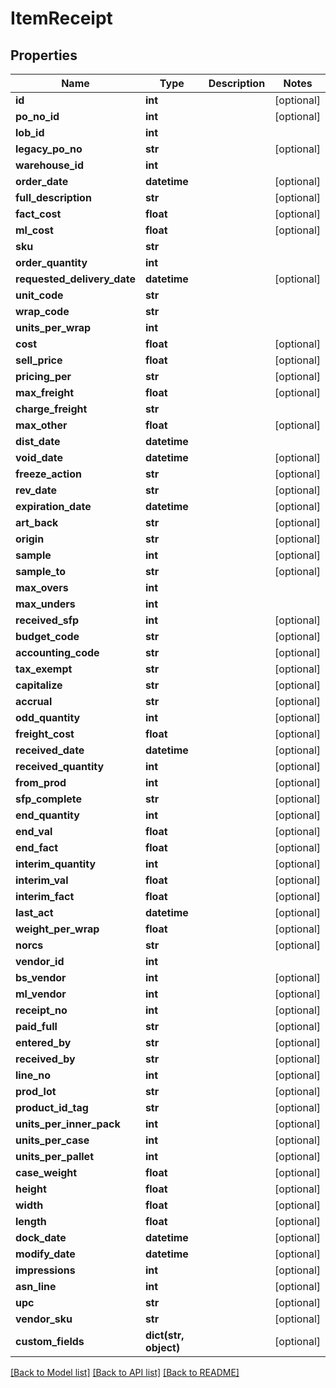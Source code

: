# ItemReceipt

## Properties
Name | Type | Description | Notes
------------ | ------------- | ------------- | -------------
**id** | **int** |  | [optional] 
**po_no_id** | **int** |  | [optional] 
**lob_id** | **int** |  | 
**legacy_po_no** | **str** |  | [optional] 
**warehouse_id** | **int** |  | 
**order_date** | **datetime** |  | [optional] 
**full_description** | **str** |  | [optional] 
**fact_cost** | **float** |  | [optional] 
**ml_cost** | **float** |  | [optional] 
**sku** | **str** |  | 
**order_quantity** | **int** |  | 
**requested_delivery_date** | **datetime** |  | [optional] 
**unit_code** | **str** |  | 
**wrap_code** | **str** |  | 
**units_per_wrap** | **int** |  | 
**cost** | **float** |  | [optional] 
**sell_price** | **float** |  | [optional] 
**pricing_per** | **str** |  | [optional] 
**max_freight** | **float** |  | [optional] 
**charge_freight** | **str** |  | 
**max_other** | **float** |  | [optional] 
**dist_date** | **datetime** |  | 
**void_date** | **datetime** |  | [optional] 
**freeze_action** | **str** |  | [optional] 
**rev_date** | **str** |  | [optional] 
**expiration_date** | **datetime** |  | [optional] 
**art_back** | **str** |  | [optional] 
**origin** | **str** |  | [optional] 
**sample** | **int** |  | [optional] 
**sample_to** | **str** |  | [optional] 
**max_overs** | **int** |  | 
**max_unders** | **int** |  | 
**received_sfp** | **int** |  | [optional] 
**budget_code** | **str** |  | [optional] 
**accounting_code** | **str** |  | [optional] 
**tax_exempt** | **str** |  | [optional] 
**capitalize** | **str** |  | [optional] 
**accrual** | **str** |  | [optional] 
**odd_quantity** | **int** |  | [optional] 
**freight_cost** | **float** |  | [optional] 
**received_date** | **datetime** |  | [optional] 
**received_quantity** | **int** |  | [optional] 
**from_prod** | **int** |  | [optional] 
**sfp_complete** | **str** |  | [optional] 
**end_quantity** | **int** |  | [optional] 
**end_val** | **float** |  | [optional] 
**end_fact** | **float** |  | [optional] 
**interim_quantity** | **int** |  | [optional] 
**interim_val** | **float** |  | [optional] 
**interim_fact** | **float** |  | [optional] 
**last_act** | **datetime** |  | [optional] 
**weight_per_wrap** | **float** |  | [optional] 
**norcs** | **str** |  | [optional] 
**vendor_id** | **int** |  | 
**bs_vendor** | **int** |  | [optional] 
**ml_vendor** | **int** |  | [optional] 
**receipt_no** | **int** |  | [optional] 
**paid_full** | **str** |  | [optional] 
**entered_by** | **str** |  | [optional] 
**received_by** | **str** |  | [optional] 
**line_no** | **int** |  | [optional] 
**prod_lot** | **str** |  | [optional] 
**product_id_tag** | **str** |  | [optional] 
**units_per_inner_pack** | **int** |  | [optional] 
**units_per_case** | **int** |  | [optional] 
**units_per_pallet** | **int** |  | [optional] 
**case_weight** | **float** |  | [optional] 
**height** | **float** |  | [optional] 
**width** | **float** |  | [optional] 
**length** | **float** |  | [optional] 
**dock_date** | **datetime** |  | [optional] 
**modify_date** | **datetime** |  | [optional] 
**impressions** | **int** |  | [optional] 
**asn_line** | **int** |  | [optional] 
**upc** | **str** |  | [optional] 
**vendor_sku** | **str** |  | [optional] 
**custom_fields** | **dict(str, object)** |  | [optional] 

[[Back to Model list]](../README.md#documentation-for-models) [[Back to API list]](../README.md#documentation-for-api-endpoints) [[Back to README]](../README.md)


